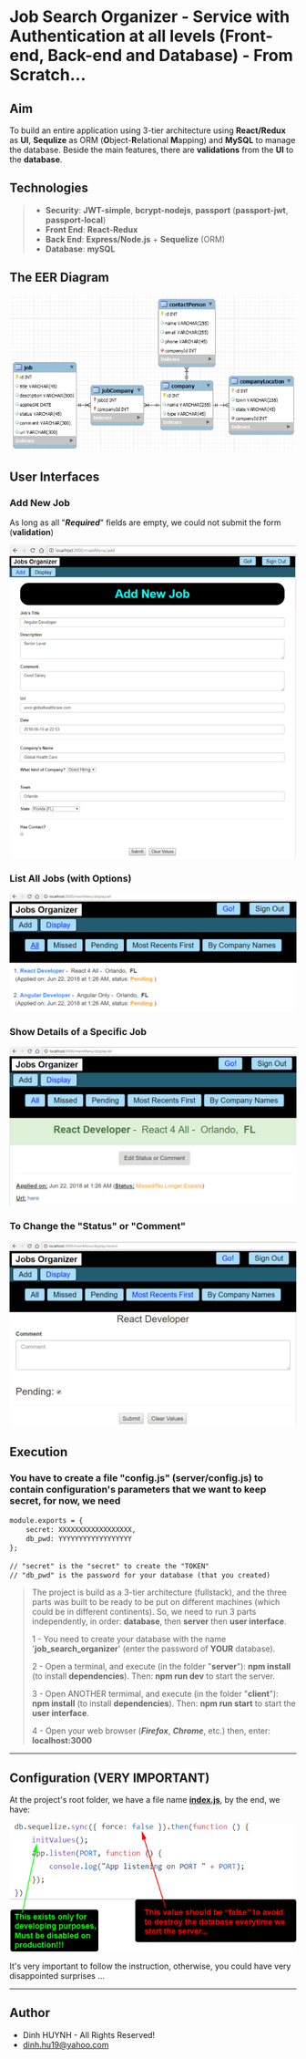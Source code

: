 # Job Search Organizer - Service with Authentication at all levels (Front-end, Back-end and Database) - From Scratch...

## Aim

To build an entire application using 3-tier architecture using **React/Redux** as **UI**, **Sequlize** as ORM (**O**bject-**R**elational **M**apping) and **MySQL** to manage the database. Beside the main features, there are **validations** from the **UI** to the **database**.

## Technologies
> * **Security**: **JWT-simple**, **bcrypt-nodejs**, **passport** (**passport-jwt**, **passport-local**)
> * **Front End**: **React-Redux**
> * **Back End**: **Express/Node.js** + **Sequelize** (ORM)
> * **Database**: **mySQL**

## The EER Diagram

![alt text](assets/img/eer.jpg)

## User Interfaces

### Add New Job
As long as all "***Required***" fields are empty, we could not submit the form (**validation**)

![alt text](assets/img/addNewJob.jpg)

### List All Jobs (with Options)
![alt text](assets/img/displayJobs.jpg)

### Show Details of a Specific Job
![alt text](assets/img/displayJobs_show_details.jpg)

### To Change the "Status" or "Comment"
![alt text](assets/img/update.jpg)

## Execution
### You have to create a file "**config.js**" (server/config.js) to contain configuration's parameters that we want to keep secret, for now, we need

```
module.exports = {
    secret: XXXXXXXXXXXXXXXXXX,    
    db_pwd: YYYYYYYYYYYYYYYYYY
};

// "secret" is the "secret" to create the "TOKEN"
// "db_pwd" is the password for your database (that you created) 
```

> The project is build as a 3-tier architecture (fullstack), and the three parts was built to be ready to be put on different machines (which could be in different continents). So, we need to run 3 parts independently, in order: **database**, then **server** then **user interface**.
>
> 1 - You need to create your database with the name '**job_search_organizer**' (enter the password of **YOUR** database).
>
> 2 - Open a terminal, and execute (in the folder "**server**"): **npm install** (to install **dependencies**). Then: **npm run dev** to start the server.
> 
> 3 - Open ANOTHER termimal, and execute (in the folder "**client**"): **npm install** (to install **dependencies**). Then: **npm run start** to start the **user interface**.
>
> 4 - Open your web browser (***Firefox***, ***Chrome***, etc.) then, enter: **localhost:3000**


---------------


## Configuration (VERY IMPORTANT)

At the project's root folder, we have a file name [**index.js**](https://github.com/DinhLeGaulois2/sql_react_redux_job_search/blob/master/server/index.js), by the end, we have:

![alt text](assets/img/server_config.jpg)

It's very important to follow the instruction, otherwise, you could have very disappointed surprises ...

---------------

## Author
* Dinh HUYNH - All Rights Reserved!
* dinh.hu19@yahoo.com